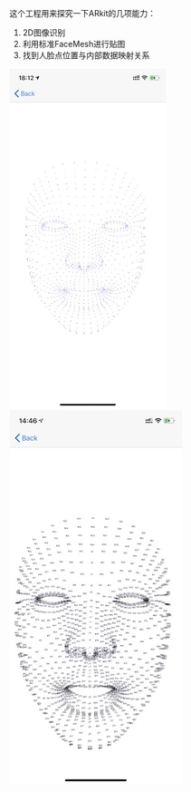 这个工程用来探究一下ARkit的几项能力：
1. 2D图像识别
2. 利用标准FaceMesh进行贴图
3. 找到人脸点位置与内部数据映射关系

![人脸点](./DCIM.jpg)![人脸位置](./DCIM2.jpg)